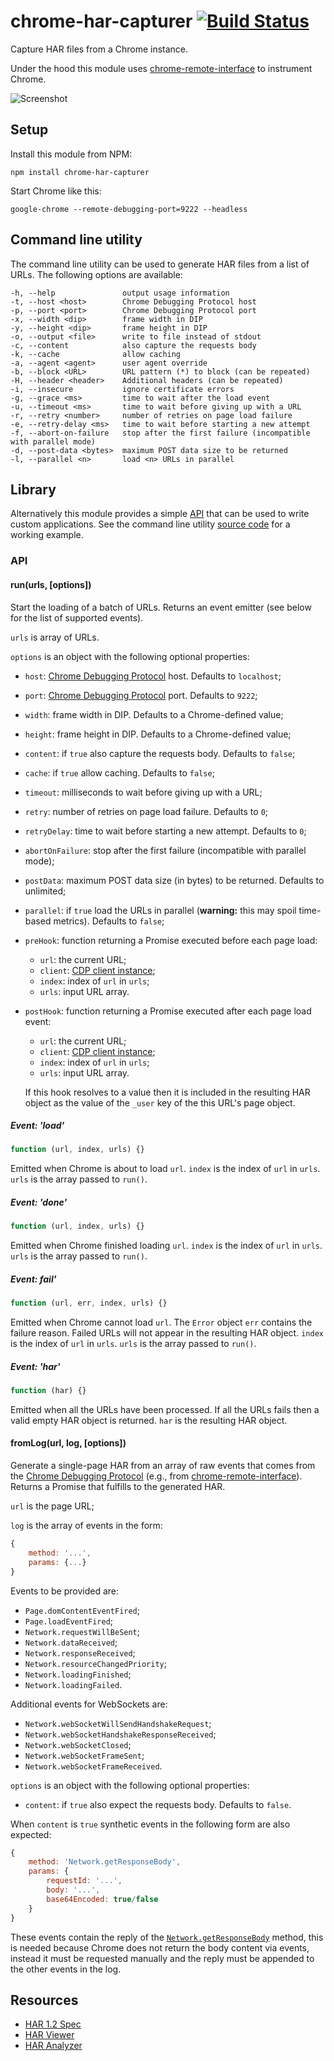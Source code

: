 # chrome-har-capturer [![Build Status][]][travis]

[Build Status]: https://travis-ci.org/cyrus-and/chrome-har-capturer.svg?branch=master
[travis]: https://travis-ci.org/cyrus-and/chrome-har-capturer

Capture HAR files from a Chrome instance.

Under the hood this module uses [chrome-remote-interface] to instrument Chrome.

![Screenshot](http://i.imgur.com/HoDaGr3.png)

## Setup

Install this module from NPM:

```
npm install chrome-har-capturer
```

Start Chrome like this:

```
google-chrome --remote-debugging-port=9222 --headless
```

## Command line utility

The command line utility can be used to generate HAR files from a list of URLs. The following options are available:

    -h, --help               output usage information
    -t, --host <host>        Chrome Debugging Protocol host
    -p, --port <port>        Chrome Debugging Protocol port
    -x, --width <dip>        frame width in DIP
    -y, --height <dip>       frame height in DIP
    -o, --output <file>      write to file instead of stdout
    -c, --content            also capture the requests body
    -k, --cache              allow caching
    -a, --agent <agent>      user agent override
    -b, --block <URL>        URL pattern (*) to block (can be repeated)
    -H, --header <header>    Additional headers (can be repeated)
    -i, --insecure           ignore certificate errors
    -g, --grace <ms>         time to wait after the load event
    -u, --timeout <ms>       time to wait before giving up with a URL
    -r, --retry <number>     number of retries on page load failure
    -e, --retry-delay <ms>   time to wait before starting a new attempt
    -f, --abort-on-failure   stop after the first failure (incompatible with parallel mode)
    -d, --post-data <bytes>  maximum POST data size to be returned
    -l, --parallel <n>       load <n> URLs in parallel

## Library

Alternatively this module provides a simple [API](#api) that can be used to write custom applications. See the command line utility [source code][] for a working example.

[source code]: https://github.com/cyrus-and/chrome-har-capturer/blob/master/bin/cli.js

### API

#### run(urls, [options])

Start the loading of a batch of URLs. Returns an event emitter (see below for the list of supported events).

`urls` is array of URLs.

`options` is an object with the following optional properties:

- `host`: [Chrome Debugging Protocol][] host. Defaults to `localhost`;
- `port`: [Chrome Debugging Protocol][] port. Defaults to `9222`;
- `width`: frame width in DIP. Defaults to a Chrome-defined value;
- `height`: frame height in DIP. Defaults to a Chrome-defined value;
- `content`: if `true` also capture the requests body. Defaults to `false`;
- `cache`: if `true` allow caching. Defaults to `false`;
- `timeout`: milliseconds to wait before giving up with a URL;
- `retry`: number of retries on page load failure. Defaults to `0`;
- `retryDelay`: time to wait before starting a new attempt. Defaults to `0`;
- `abortOnFailure`: stop after the first failure (incompatible with parallel mode);
- `postData`: maximum POST data size (in bytes) to be returned. Defaults to unlimited;
- `parallel`: if `true` load the URLs in parallel (**warning:** this may spoil time-based metrics). Defaults to `false`;
- `preHook`: function returning a Promise executed before each page load:
    - `url`: the current URL;
    - `client`: [CDP client instance][];
    - `index`: index of `url` in `urls`;
    - `urls`: input URL array.
- `postHook`: function returning a Promise executed after each page load event:
    - `url`: the current URL;
    - `client`: [CDP client instance][];
    - `index`: index of `url` in `urls`;
    - `urls`: input URL array.

    If this hook resolves to a value then it is included in the resulting HAR object as the value of the `_user` key of the this URL's page object.

[CDP client instance]: https://github.com/cyrus-and/chrome-remote-interface#class-cdp

##### Event: 'load'

```js
function (url, index, urls) {}
```

Emitted when Chrome is about to load `url`. `index` is the index of `url` in `urls`. `urls` is the array passed to `run()`.

##### Event: 'done'

```js
function (url, index, urls) {}
```

Emitted when Chrome finished loading `url`. `index` is the index of `url` in `urls`. `urls` is the array passed to `run()`.

##### Event: fail'

```js
function (url, err, index, urls) {}
```

Emitted when Chrome cannot load `url`. The `Error` object `err` contains the failure reason. Failed URLs will not appear in the resulting HAR object. `index` is the index of `url` in `urls`. `urls` is the array passed to `run()`.

##### Event: 'har'

```js
function (har) {}
```

Emitted when all the URLs have been processed. If all the URLs fails then a valid empty HAR object is returned. `har` is the resulting HAR object.

#### fromLog(url, log, [options])

Generate a single-page HAR from an array of raw events that comes from the [Chrome Debugging Protocol][] (e.g., from [chrome-remote-interface][]). Returns a Promise that fulfills to the generated HAR.

`url` is the page URL;

`log` is the array of events in the form:

```js
{
    method: '...',
    params: {...}
}
```

Events to be provided are:

- `Page.domContentEventFired`;
- `Page.loadEventFired`;
- `Network.requestWillBeSent`;
- `Network.dataReceived`;
- `Network.responseReceived`;
- `Network.resourceChangedPriority`;
- `Network.loadingFinished`;
- `Network.loadingFailed`.

Additional events for WebSockets are:

 - `Network.webSocketWillSendHandshakeRequest`;
 - `Network.webSocketHandshakeResponseReceived`;
 - `Network.webSocketClosed`;
 - `Network.webSocketFrameSent`;
 - `Network.webSocketFrameReceived`.

`options` is an object with the following optional properties:
- `content`: if `true` also expect the requests body. Defaults to `false`.

When `content` is `true` synthetic events in the following form are also expected:

```js
{
    method: 'Network.getResponseBody',
    params: {
        requestId: '...',
        body: '...',
        base64Encoded: true/false
    }
}
```

These events contain the reply of the [`Network.getResponseBody`][] method, this is needed because Chrome does not return the body content via events, instead it must be requested manually and the reply must be appended to the other events in the log.

[`Network.getResponseBody`]: https://chromedevtools.github.io/devtools-protocol/tot/Network/#method-getResponseBody

## Resources

- [HAR 1.2 Spec](http://www.softwareishard.com/blog/har-12-spec/)
- [HAR Viewer](http://www.softwareishard.com/blog/har-viewer/)
- [HAR Analyzer](https://toolbox.googleapps.com/apps/har_analyzer/)

[Chrome Debugging Protocol]: https://developer.chrome.com/devtools/docs/debugger-protocol
[chrome-remote-interface]: https://github.com/cyrus-and/chrome-remote-interface
